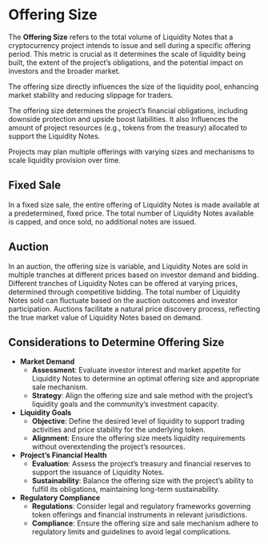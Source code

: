 # Offering Size

The **Offering Size** refers to the total volume of Liquidity Notes that a cryptocurrency project intends to issue and sell during a specific offering period. This metric is crucial as it determines the scale of liquidity being built, the extent of the project’s obligations, and the potential impact on investors and the broader market.

The offering size directly influences the size of the liquidity pool, enhancing market stability and reducing slippage for traders.

The offering size determines the project’s financial obligations, including downside protection and upside boost liabilities.  It also Influences the amount of project resources (e.g., tokens from the treasury) allocated to support the Liquidity Notes.

Projects may plan multiple offerings with varying sizes and mechanisms to scale liquidity provision over time.

## Fixed Sale

In a fixed size sale, the entire offering of Liquidity Notes is made available at a predetermined, fixed price.  The total number of Liquidity Notes available is capped, and once sold, no additional notes are issued.

## Auction

In an auction, the offering size is variable, and Liquidity Notes are sold in multiple tranches at different prices based on investor demand and bidding.  Different tranches of Liquidity Notes can be offered at varying prices, determined through competitive bidding.  The total number of Liquidity Notes sold can fluctuate based on the auction outcomes and investor participation.  Auctions facilitate a natural price discovery process, reflecting the true market value of Liquidity Notes based on demand.



## Considerations to Determine Offering Size

* **Market Demand**
  * **Assessment**: Evaluate investor interest and market appetite for Liquidity Notes to determine an optimal offering size and appropriate sale mechanism.
  * **Strategy**: Align the offering size and sale method with the project’s liquidity goals and the community’s investment capacity.
* **Liquidity Goals**
  * **Objective**: Define the desired level of liquidity to support trading activities and price stability for the underlying token.
  * **Alignment**: Ensure the offering size meets liquidity requirements without overextending the project’s resources.
* **Project’s Financial Health**
  * **Evaluation**: Assess the project’s treasury and financial reserves to support the issuance of Liquidity Notes.
  * **Sustainability**: Balance the offering size with the project’s ability to fulfill its obligations, maintaining long-term sustainability.
* **Regulatory Compliance**
  * **Regulations**: Consider legal and regulatory frameworks governing token offerings and financial instruments in relevant jurisdictions.
  * **Compliance**: Ensure the offering size and sale mechanism adhere to regulatory limits and guidelines to avoid legal complications.
